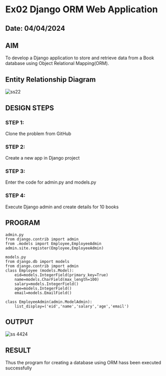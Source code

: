 # Ex02 Django ORM Web Application
## Date: 04/04/2024

## AIM
To develop a Django application to store and retrieve data from a Book database using Object Relational Mapping(ORM).

## Entity Relationship Diagram

![ss22](https://github.com/Sachin-0305/ORM/assets/149985717/9abd2146-6a51-483c-a096-f62d4230a6c4)


## DESIGN STEPS

### STEP 1:
Clone the problem from GitHub

### STEP 2:
Create a new app in Django project

### STEP 3:
Enter the code for admin.py and models.py

### STEP 4:
Execute Django admin and create details for 10 books

## PROGRAM
```
admin.py
from django.contrib import admin
from .models import Employee,EmployeeAdmin
admin.site.register(Employee,EmployeeAdmin)

models.py
from django.db import models
from django.contrib import admin
class Employee (models.Model):
    eid=models.IntegerField(primary_key=True)
    name=models.CharField(max_length=100)
    salary=models.IntegerField()
    age=models.IntegerField()
    email=models.EmailField()
 
class EmployeeAdmin(admin.ModelAdmin):
    list_display=('eid','name','salary','age','email')
```

## OUTPUT

![ss 4424](https://github.com/Sachin-0305/ORM/assets/149985717/8fa2eae8-e92d-4c15-b339-04ad949d4f59)




## RESULT
Thus the program for creating a database using ORM hass been executed successfully
